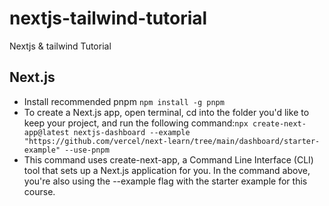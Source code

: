 # nextjs-tailwind-tutorial

Nextjs &amp; tailwind Tutorial

## Next.js

- Install recommended pnpm `npm install -g pnpm`
- To create a Next.js app, open terminal, cd into the folder you'd like to keep your project, and run the following command:`npx create-next-app@latest nextjs-dashboard --example "https://github.com/vercel/next-learn/tree/main/dashboard/starter-example" --use-pnpm`
- This command uses create-next-app, a Command Line Interface (CLI) tool that sets up a Next.js application for you. In the command above, you're also using the --example flag with the starter example for this course.
